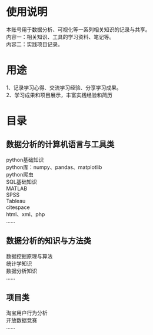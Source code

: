 # 使用说明
本账号用于数据分析、可视化等一系列相关知识的记录与共享。  
内容一：相关知识、工具的学习资料、笔记等。  
内容二：实践项目记录。  
# 用途
1、记录学习心得、交流学习经验、分享学习成果。  
2、学习成果和项目展示，丰富实践经验和简历
# 目录
## 数据分析的计算机语言与工具类
python基础知识  
python库：numpy、pandas、matplotlib  
python爬虫  
SQL基础知识  
MATLAB  
SPSS  
Tableau  
citespace  
html、xml、php  
......
## 数据分析的知识与方法类
数据挖掘原理与算法  
统计学知识  
数据分析知识  
......
## 项目类
淘宝用户行为分析  
开放数据竞赛  
......

